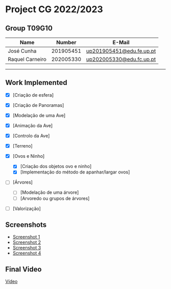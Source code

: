# Project CG 2022/2023

## Group T09G10
| Name             | Number    | E-Mail             |
| ---------------- | --------- | ------------------ |
| José Cunha | 201905451 | up201905451@edu.fe.up.pt |
| Raquel Carneiro  | 202005330 | up202005330@edu.fc.up.pt |

----

## Work Implemented

  - [x] [Criação de esfera]
  - [x] [Criação de Panoramas]
  - [x] [Modelação de uma Ave]
  - [x] [Animação da Ave]
  - [x] [Controlo da Ave]
  - [x] [Terreno]
  - [x] [Ovos e Ninho]
    - [x] [Criação dos objetos ovo e ninho]
    - [x] [Implementação do método de apanhar/largar ovos]
  - [ ] [Árvores]
    - [ ] [Modelação de uma árvore]
    - [ ] [Arvoredo ou grupos de árvores]
  - [ ] [Valorização]


## Screenshots

- [Screenshot 1](project/screenshots/project-t09g10-1.png)
- [Screenshot 2](project/screenshots/project-t09g10-2.png)
- [Screenshot 3](project/screenshots/project-t09g10-3.png)
- [Screenshot 4](project/screenshots/project-t09g10-4.png)

## Final Video

[Vídeo](/project-t09g10.mp4)

